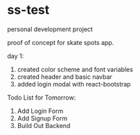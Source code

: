 # ss-test
personal development project

proof of concept for skate spots app.

day 1: 
1. created color scheme and font variables
2. created header and basic navbar
3. added login modal with react-bootstrap

Todo List for Tomorrow:
1. Add Login Form
2. Add Signup Form
3. Build Out Backend
   
